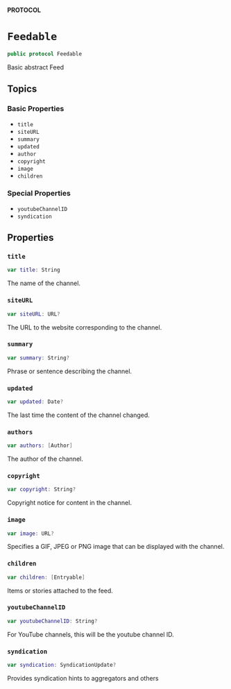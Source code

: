 **PROTOCOL**

# `Feedable`

```swift
public protocol Feedable
```

Basic abstract Feed
## Topics

### Basic Properties

- ``title``
- ``siteURL``
- ``summary``
- ``updated``
- ``author``
- ``copyright``
- ``image``
- ``children``

### Special Properties

- ``youtubeChannelID``
- ``syndication``

## Properties
### `title`

```swift
var title: String
```

The name of the channel.

### `siteURL`

```swift
var siteURL: URL?
```

The URL to the website corresponding to the channel.

### `summary`

```swift
var summary: String?
```

Phrase or sentence describing the channel.

### `updated`

```swift
var updated: Date?
```

The last time the content of the channel changed.

### `authors`

```swift
var authors: [Author]
```

The author of the channel.

### `copyright`

```swift
var copyright: String?
```

Copyright notice for content in the channel.

### `image`

```swift
var image: URL?
```

Specifies a GIF, JPEG or PNG image that can be displayed with the channel.

### `children`

```swift
var children: [Entryable]
```

Items or stories attached to the feed.

### `youtubeChannelID`

```swift
var youtubeChannelID: String?
```

For YouTube channels, this will be the youtube channel ID.

### `syndication`

```swift
var syndication: SyndicationUpdate?
```

Provides syndication hints to aggregators and others

